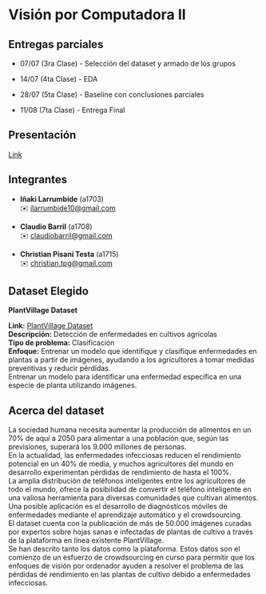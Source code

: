 # Visión por Computadora II

## Entregas parciales

* 07/07 (3ra Clase) - Selección del dataset y armado de los grupos

* 14/07 (4ta Clase) - EDA

* 28/07 (5ta Clase) - Baseline con conclusiones parciales

* 11/08 (7ta Clase)  - Entrega Final

## Presentación

[Link](https://docs.google.com/presentation/d/17w73SuldkLfFn8Y4MhdrUNgf-jo2GDkRfNBzaEHOqlc/edit?usp=sharing)

## Integrantes

- **Iñaki Larrumbide** (a1703)  
  ✉️ [ilarrumbide10@gmail.com](mailto:ilarrumbide10@gmail.com)

- **Claudio Barril** (a1708)  
  ✉️ [claudiobarril@gmail.com](mailto:claudiobarril@gmail.com)

- **Christian Pisani Testa** (a1715)  
  ✉️ [christian.tpg@gmail.com](mailto:christian.tpg@gmail.com)

## Dataset Elegido

**PlantVillage Dataset**

**Link:** [PlantVillage Dataset](https://www.kaggle.com/datasets/abdallahalidev/plantvillage-dataset)\
**Descripción:** Detección de enfermedades en cultivos agrícolas\
**Tipo de problema:** Clasificación\
**Enfoque:** Entrenar un modelo que identifique y clasifique enfermedades en plantas a partir de imágenes, ayudando a los agricultores a tomar medidas preventivas y reducir pérdidas.\
Entrenar un modelo para identificar una enfermedad específica en una especie de planta utilizando imágenes.

## Acerca del dataset

La sociedad humana necesita aumentar la producción de alimentos en un 70% de aquí a 2050 para alimentar a una población que, según las previsiones, superará los 9.000 millones de personas.\
En la actualidad, las enfermedades infecciosas reducen el rendimiento potencial en un 40% de media, y muchos agricultores del mundo en desarrollo experimentan pérdidas de rendimiento de hasta el 100%.\
La amplia distribución de teléfonos inteligentes entre los agricultores de todo el mundo, ofrece la posibilidad de convertir el teléfono inteligente en una valiosa herramienta para diversas comunidades que cultivan alimentos.\
Una posible aplicación es el desarrollo de diagnósticos móviles de enfermedades mediante el aprendizaje automático y el crowdsourcing.\
El dataset cuenta con la publicación de más de 50.000 imágenes curadas por expertos sobre hojas sanas e infectadas de plantas de cultivo a través de la plataforma en línea existente PlantVillage. \
Se han descrito tanto los datos como la plataforma. Estos datos son el comienzo de un esfuerzo de crowdsourcing en curso para permitir que los enfoques de visión por ordenador ayuden a resolver el problema de las pérdidas de rendimiento en las plantas de cultivo debido a enfermedades infecciosas.
